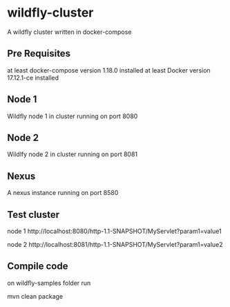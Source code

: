 # wildfly-cluster
A wildfly cluster written in docker-compose

## Pre Requisites
at least docker-compose version 1.18.0 installed
at least Docker version 17.12.1-ce installed

## Node 1
Wildfly node 1 in cluster running on port 8080

## Node 2
Wildlfy node 2 in cluster running on port 8081

## Nexus

A nexus instance running on port 8580


## Test cluster

node 1
http://localhost:8080/http-1.1-SNAPSHOT/MyServlet?param1=value1

node 2
http://localhost:8081/http-1.1-SNAPSHOT/MyServlet?param1=value2

## Compile code

on wildfly-samples folder run

mvn clean package


